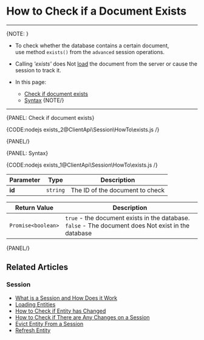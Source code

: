 # How to Check if a Document Exists

---

{NOTE: }

* To check whether the database contains a certain document,  
  use method `exists()` from the `advanced` session operations.

* Calling _'exists'_ does Not [load](../../../client-api/session/loading-entities) the document from the server or cause the session to
  track it.

* In this page:
    * [Check if document exists](../../../client-api/session/how-to/check-if-document-exists#check-if-document-exists)
    * [Syntax](../../../client-api/session/how-to/check-if-document-exists#syntax)
      {NOTE/}

---

{PANEL: Check if document exists}

{CODE:nodejs exists_2@ClientApi\Session\HowTo\exists.js /}

{PANEL/}

{PANEL: Syntax}

{CODE:nodejs exists_1@ClientApi\Session\HowTo\exists.js /}

| Parameter | Type | Description |
| - | - | - |
| **id** | `string` | The ID of the document to check |

| Return Value | Description |
| - | - |
| `Promise<boolean>` | `true` - the document exists in the database.<br>`false` - The document does Not exist in the database |

{PANEL/}

## Related Articles

### Session

- [What is a Session and How Does it Work](../../../client-api/session/what-is-a-session-and-how-does-it-work)
- [Loading Entities](../../../client-api/session/loading-entities)
- [How to Check if Entity has Changed](../../../client-api/session/how-to/check-if-entity-has-changed)
- [How to Check if There are Any Changes on a Session](../../../client-api/session/how-to/check-if-there-are-any-changes-on-a-session)
- [Evict Entity From a Session](../../../client-api/session/how-to/evict-entity-from-a-session)
- [Refresh Entity](../../../client-api/session/how-to/refresh-entity)
